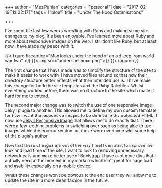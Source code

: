 +++
author = "Mez Pahlan"
categories = ["personal"]
date = "2017-02-19T19:02:17Z"
tags = ["blog"]
title = "Under The Hood Optimisations"

+++

I've spent the last few weeks wrestling with Ruby and making some site changes to my blog. It's been enjoyable. I've
learned more about Ruby and more about responsive images on the web. I still don't like Ruby, but at least now I have
made my peace with it.

{{< figure figcaption="Man looks under the hood of an old jeep from world war two" >}}
    {{< img src="under-the-hood.png" >}}
{{< /figure >}}

<!--more-->

The first change that I have made was to simplify the structure of the site to make it easier to work with. I have moved
files around so that now their directory structure better reflects what their intended use is. I have made this change
for both the site templates and the Ruby Rakefiles. Whilst everything worked before, there was no structure to the site
which made it hard for me to extend.

The second major change was to switch the use of one responsive image Jekyll plugin to another. This allowed me to
define my own custom template for how I want the responsive images to be defined in the outputted HTML. I now use
[Jekyll Responsive Image](https://github.com/wildlyinaccurate/jekyll-responsive-image) that allows me to do exactly
that. There were a few teething problems in switching over such as being able to use images within the excerpt section
but these were overcome with some help of the plugin's author.

Now that these changes are out of the way I feel I can start to improve the look and load time of the site. I want to
look to removing unnecessary network calls and make better use of Bootstrap. I have a lot more divs that I actually need
at the moment in my markup which isn't great for page load and usability especially on a mobile device.

Whilst these changes won't be obvious to the end user they will allow me to update the site in a more clean fashion in
the future.
